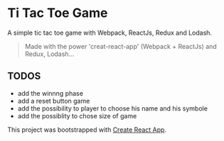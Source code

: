 # Ti Tac Toe Game

A simple tic tac toe game with Webpack, ReactJs, Redux and Lodash.

> Made with the power 'creat-react-app' (Webpack + ReactJs) and Redux, Lodash...

## TODOS
 * add the winnng phase
 * add a reset button game
 * add the possibility to player to choose his name and his symbole
 * add the possiblity to chose size of game



This project was bootstrapped with [Create React App](https://github.com/facebookincubator/create-react-app).
